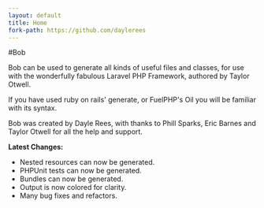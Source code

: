 ```yaml
---
layout: default
title: Home
fork-path: https://github.com/daylerees
---
```


#Bob

Bob can be used to generate all kinds of useful files and classes, for use with the wonderfully fabulous Laravel PHP Framework, authored by Taylor Otwell.

If you have used ruby on rails' generate, or FuelPHP's Oil you will be familiar with its syntax.

Bob was created by Dayle Rees, with thanks to Phill Sparks, Eric Barnes and Taylor Otwell for all the help and support.

**Latest Changes:**

* Nested resources can now be generated.
* PHPUnit tests can now be generated.
* Bundles can now be generated.
* Output is now colored for clarity.
* Many bug fixes and refactors.
